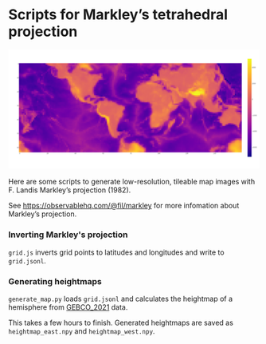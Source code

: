 # Scripts for Markley’s tetrahedral projection

![Elevation map](images/elevation.png)

Here are some scripts to generate low-resolution, tileable map images with F. Landis Markley’s projection (1982).

See https://observablehq.com/@fil/markley for more infomation about Markley’s projection.

### Inverting Markley's projection

`grid.js` inverts grid points to latitudes and longitudes and write to `grid.jsonl`.

### Generating heightmaps

`generate_map.py` loads `grid.jsonl` and calculates the heightmap of a hemisphere from [GEBCO_2021](https://www.gebco.net/data_and_products/gridded_bathymetry_data/gebco_2021/) data.

This takes a few hours to finish. Generated heightmaps are saved as `heightmap_east.npy` and `heightmap_west.npy`.
